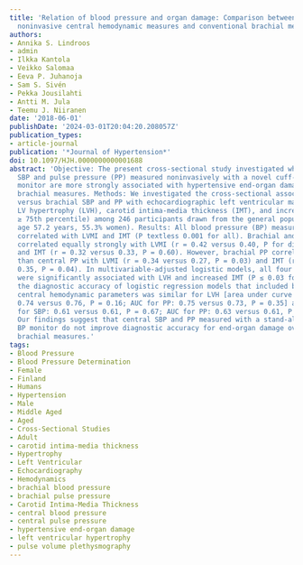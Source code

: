 ```yaml
---
title: 'Relation of blood pressure and organ damage: Comparison between feasible,
  noninvasive central hemodynamic measures and conventional brachial measures'
authors:
- Annika S. Lindroos
- admin
- Ilkka Kantola
- Veikko Salomaa
- Eeva P. Juhanoja
- Sam S. Sivén
- Pekka Jousilahti
- Antti M. Jula
- Teemu J. Niiranen
date: '2018-06-01'
publishDate: '2024-03-01T20:04:20.208057Z'
publication_types:
- article-journal
publication: '*Journal of Hypertension*'
doi: 10.1097/HJH.0000000000001688
abstract: 'Objective: The present cross-sectional study investigated whether central
  SBP and pulse pressure (PP) measured noninvasively with a novel cuff-based stand-alone
  monitor are more strongly associated with hypertensive end-organ damage than corresponding
  brachial measures. Methods: We investigated the cross-sectional association of central
  versus brachial SBP and PP with echocardiographic left ventricular mass index (LVMI),
  LV hypertrophy (LVH), carotid intima-media thickness (IMT), and increased IMT (IMT
  ≥ 75th percentile) among 246 participants drawn from the general population (mean
  age 57.2 years, 55.3% women). Results: All blood pressure (BP) measures were positively
  correlated with LVMI and IMT (P textless 0.001 for all). Brachial and central SBP
  correlated equally strongly with LVMI (r = 0.42 versus 0.40, P for difference 0.19)
  and IMT (r = 0.32 versus 0.33, P = 0.60). However, brachial PP correlated more strongly
  than central PP with LVMI (r = 0.34 versus 0.27, P = 0.03) and IMT (r = 0.40 versus
  0.35, P = 0.04). In multivariable-adjusted logistic models, all four BP measures
  were significantly associated with LVH and increased IMT (P ≤ 0.03 for all). However,
  the diagnostic accuracy of logistic regression models that included brachial or
  central hemodynamic parameters was similar for LVH [area under curve (AUC) for SBP:
  0.74 versus 0.76, P = 0.16; AUC for PP: 0.75 versus 0.73, P = 0.35] and IMT (AUC
  for SBP: 0.61 versus 0.61, P = 0.67; AUC for PP: 0.63 versus 0.61, P = 0.29). Conclusion:
  Our findings suggest that central SBP and PP measured with a stand-alone noninvasive
  BP monitor do not improve diagnostic accuracy for end-organ damage over corresponding
  brachial measures.'
tags:
- Blood Pressure
- Blood Pressure Determination
- Female
- Finland
- Humans
- Hypertension
- Male
- Middle Aged
- Aged
- Cross-Sectional Studies
- Adult
- carotid intima-media thickness
- Hypertrophy
- Left Ventricular
- Echocardiography
- Hemodynamics
- brachial blood pressure
- brachial pulse pressure
- Carotid Intima-Media Thickness
- central blood pressure
- central pulse pressure
- hypertensive end-organ damage
- left ventricular hypertrophy
- pulse volume plethysmography
---
```

